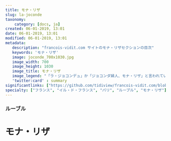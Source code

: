 ```yaml
---
title: モナ・リザ
slug: la-joconde
taxonomy:
    category: [docs, ja]
created: 06-01-2019, 13:01
date: 06-01-2019, 13:01
modified: 06-01-2019, 13:01
metadata:
   description: "francois-vidit.com サイトのモナ・リザセクションの目次"
   keywords: 'モナ・リザ'
   image: joconde_700x1030.jpg
   image_width: 700
   image_height: 1030
   image_title: モナ・リザ
   image_legend: "「ラ・ジョコンデュ」か「ジョコンダ婦人、モナ・リザ」と言われているフランテスコ・デル・ジョコンド妻であるジェラルディニーの肖像画"
   'twitter:card' : summary
significantlinks: ["https://github.com/tidiview/francois-vidit.com/blob/develop/user/sites/docs/pages/01.home/01.paris/01.louvre/chapter.ja.md"]
specialty: ["フランス", "イル・ド・フランス", "パリ", "ルーブル", "モナ・リザ"]
---
```

### ルーブル

# モナ・リザ